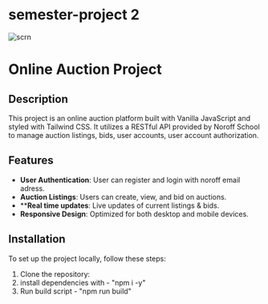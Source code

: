 # semester-project 2

![scrn](https://github.com/Arvydas-Mikalauskis/semester-project2/assets/125911762/5b90b936-2700-4bc5-a98c-191fb740dca9)

# Online Auction Project

## Description
This project is an online auction platform built with Vanilla JavaScript and styled with Tailwind CSS. It utilizes a RESTful API provided by Noroff School to manage auction listings, bids, user accounts, user account authorization.

## Features
- **User Authentication**: User can register and login with noroff email adress.
- **Auction Listings**: Users can create, view, and bid on auctions.
- ****Real time updates**: Live updates of current listings & bids.
- **Responsive Design**: Optimized for both desktop and mobile devices.

## Installation
To set up the project locally, follow these steps:
1. Clone the repository:
2. install dependencies with -  "npm i -y"
3. Run build script -  "npm run build"
